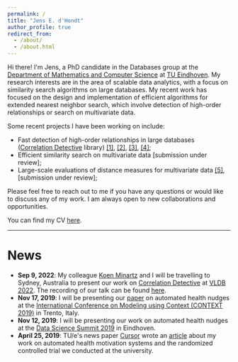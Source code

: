 ```yaml
---
permalink: /
title: "Jens E. d'Hondt"
author_profile: true
redirect_from: 
  - /about/
  - /about.html
---
```


Hi there! I'm Jens, a PhD candidate in the Databases group at the [Department of Mathematics and Computer Science](https://www.tue.nl/en/our-university/departments/mathematics-and-computer-science) at [TU Eindhoven](https://www.tue.nl/en/).
My research interests are in the area of scalable data analytics, with a focus on similarity search algorithms on large databases.
My recent work has focused on the design and implementation of efficient algorithms for extended nearest neighbor search, which involve detection of high-order relationships or search on multivariate data.

Some recent projects I have been working on include:
- Fast detection of high-order relationships in large databases ([Correlation Detective](https://correlationdetective.com/) library) [[1]](https://www.vldb.org/pvldb/vol15/p1266-papapetrou.pdf), [[2]](https://link.springer.com/article/10.1007/s00778-023-00815-y), [[3]](https://ieeexplore.ieee.org/document/10597715), [[4]](https://pure.tue.nl/ws/portalfiles/portal/199766579/d_Hondt_J..pdf);
- Efficient similarity search on multivariate data [submission under review];
- Large-scale evaluations of distance measures for multivariate data [[5]](https://ieeexplore.ieee.org/abstract/document/10555114), [submission under review];

Please feel free to reach out to me if you have any questions or would like to discuss any of my work. I am always open to new collaborations and opportunities.

You can find my CV [here](/files/CV_Jens_dHondt.pdf).

---

# News
- **Sep 9, 2022**: My colleague [Koen Minartz](https://kminartz.github.io/) and I will be travelling to Sydney, Australia to present our work on [Correlation Detective](https://correlationdetective.com/) at [VLDB 2022](https://vldb.org/2022/). The recording of our talk can be found [here](https://correlationdetective.com/pages/technicalities/).
- **Nov 17, 2019**: I will be presenting our [paper](https://link.springer.com/chapter/10.1007/978-3-030-34974-5_11) on automated health nudges at the [International Conference on Modeling using Context (CONTEXT 2019)](http://context19.di.unito.it/) in Trento, Italy.
- **Nov 12, 2019**: I will be presenting our work on automated health nudges at the [Data Science Summit 2019](https://www.tue.nl/en/research/research-areas/data-science/data-science-summit-2019) in Eindhoven.
- **April 25, 2019**: TU/e's news paper [Cursor](https://www.cursor.tue.nl/nieuws) wrote an [article](https://www.cursor.tue.nl/nieuws/2019/april/week-4/welke-faculteit-is-het-fitste/) about my work on automated health motivation systems and the randomized controlled trial we conducted at the university.
